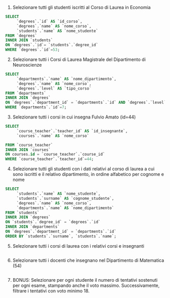 1. Selezionare tutti gli studenti iscritti al Corso di Laurea in Economia

```sql
SELECT
     `degrees`.`id` AS `id_corso`,
     `degrees`.`name` AS `nome_corso`,
     `students`.`name` AS `nome_studente`
FROM `degrees`
INNER JOIN `students`
ON `degrees`.`id`= `students`.`degree_id`
WHERE `degrees`.`id`=53;

```

2. Selezionare tutti i Corsi di Laurea Magistrale del Dipartimento di
   Neuroscienze

```sql
SELECT
     `departments`.`name` AS `nome_dipartimento`,
     `degrees`.`name` AS `nome_corso`,
     `degrees`.`level` AS `tipo_corso`
FROM `departments`
INNER JOIN `degrees`
ON `degrees`.`department_id` = `departments`.`id` AND `degrees`.`level` = 'magistrale'
WHERE `departments`.`id`=7;
```

3. Selezionare tutti i corsi in cui insegna Fulvio Amato (id=44)

```sql
SELECT
     `course_teacher`.`teacher_id` AS `id_insegnante`,
     `courses`.`name` AS `nome_corso`

FROM `course_teacher`
INNER JOIN `courses`
ON courses.id = `course_teacher`.`course_id`
WHERE `course_teacher`.`teacher_id`=44;

```

4. Selezionare tutti gli studenti con i dati relativi al corso di laurea a cui
   sono iscritti e il relativo dipartimento, in ordine alfabetico per cognome e
   nome

```sql
SELECT
     `students`.`name` AS `nome_studente`,
     `students`.`surname` AS `cognome_studente`,
     `degrees`.`name` AS `nome_corso`,
     `departments`.`name` AS `nome_dipartimento`
FROM `students`
INNER JOIN `degrees`
ON `students`.`degree_id` = `degrees`.`id`
INNER JOIN `departments`
ON `degrees`.`department_id` = `departments`.`id`
ORDER BY `students`.`surname`, `students`.`name`;

```

5. Selezionare tutti i corsi di laurea con i relativi corsi e insegnanti

```sql

```

6. Selezionare tutti i docenti che insegnano nel Dipartimento di
   Matematica (54)

```sql

```

7. BONUS: Selezionare per ogni studente il numero di tentativi sostenuti
   per ogni esame, stampando anche il voto massimo. Successivamente,
   filtrare i tentativi con voto minimo 18.

```sql

```
